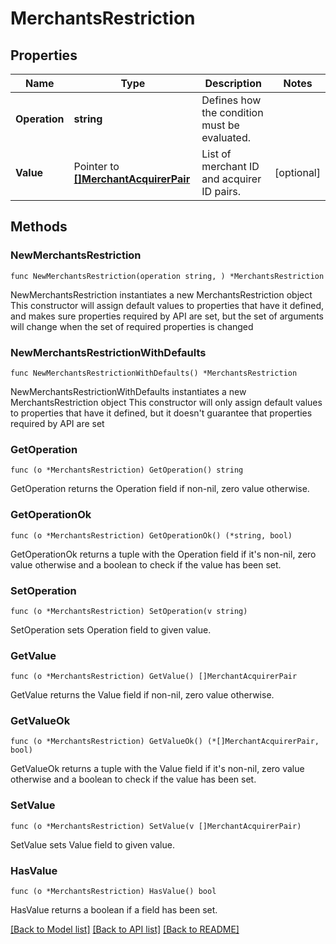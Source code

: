 # MerchantsRestriction

## Properties

Name | Type | Description | Notes
------------ | ------------- | ------------- | -------------
**Operation** | **string** | Defines how the condition must be evaluated. | 
**Value** | Pointer to [**[]MerchantAcquirerPair**](MerchantAcquirerPair.md) | List of merchant ID and acquirer ID pairs. | [optional] 

## Methods

### NewMerchantsRestriction

`func NewMerchantsRestriction(operation string, ) *MerchantsRestriction`

NewMerchantsRestriction instantiates a new MerchantsRestriction object
This constructor will assign default values to properties that have it defined,
and makes sure properties required by API are set, but the set of arguments
will change when the set of required properties is changed

### NewMerchantsRestrictionWithDefaults

`func NewMerchantsRestrictionWithDefaults() *MerchantsRestriction`

NewMerchantsRestrictionWithDefaults instantiates a new MerchantsRestriction object
This constructor will only assign default values to properties that have it defined,
but it doesn't guarantee that properties required by API are set

### GetOperation

`func (o *MerchantsRestriction) GetOperation() string`

GetOperation returns the Operation field if non-nil, zero value otherwise.

### GetOperationOk

`func (o *MerchantsRestriction) GetOperationOk() (*string, bool)`

GetOperationOk returns a tuple with the Operation field if it's non-nil, zero value otherwise
and a boolean to check if the value has been set.

### SetOperation

`func (o *MerchantsRestriction) SetOperation(v string)`

SetOperation sets Operation field to given value.


### GetValue

`func (o *MerchantsRestriction) GetValue() []MerchantAcquirerPair`

GetValue returns the Value field if non-nil, zero value otherwise.

### GetValueOk

`func (o *MerchantsRestriction) GetValueOk() (*[]MerchantAcquirerPair, bool)`

GetValueOk returns a tuple with the Value field if it's non-nil, zero value otherwise
and a boolean to check if the value has been set.

### SetValue

`func (o *MerchantsRestriction) SetValue(v []MerchantAcquirerPair)`

SetValue sets Value field to given value.

### HasValue

`func (o *MerchantsRestriction) HasValue() bool`

HasValue returns a boolean if a field has been set.


[[Back to Model list]](../README.md#documentation-for-models) [[Back to API list]](../README.md#documentation-for-api-endpoints) [[Back to README]](../README.md)


